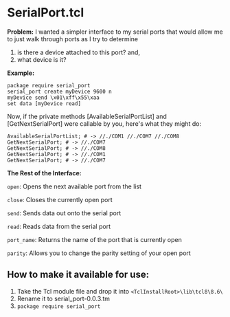 # SerialPort.tcl
**Problem:**
I wanted a simpler interface to my serial ports that would allow me to just walk through ports as I try to determine
1. is there a device attached to this port? and,
2. what device is it?

**Example:**

```
package require serial_port
serial_port create myDevice 9600 n
myDevice send \x01\xff\x55\xaa
set data [myDevice read]
```

Now, if the private methods [AvailableSerialPortList] and [GetNextSerialPort] were callable by you, here's what they might do:

```
AvailableSerialPortList; # -> //./COM1 //./COM7 //./COM8
GetNextSerialPort; # -> //./COM7
GetNextSerialPort; # -> //./COM8
GetNextSerialPort; # -> //./COM1
GetNextSerialPort; # -> //./COM7
```

**The Rest of the Interface:**

`open`: Opens the next available port from the list

`close`: Closes the currently open port

`send`: Sends data out onto the serial port

`read`: Reads data from the serial port

`port_name`: Returns the name of the port that is currently open

`parity`: Allows you to change the parity setting of your open port

## How to make it available for use:

1. Take the Tcl module file and drop it into `<TclInstallRoot>\lib\tcl8\8.6\`
2. Rename it to serial_port-0.0.3.tm
3. `package require serial_port`
